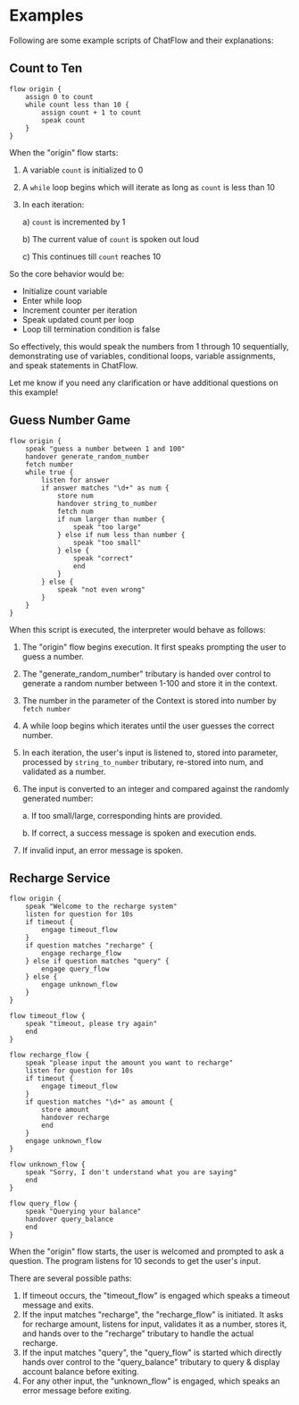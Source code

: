 # Examples

Following are some example scripts of ChatFlow and their explanations:

## Count to Ten

```
flow origin {
    assign 0 to count
    while count less than 10 {
        assign count + 1 to count
        speak count
    }
}
```



When the "origin" flow starts:

1. A variable `count` is initialized to 0

2. A `while` loop begins which will iterate as long as `count` is less than 10

3. In each iteration:

    a) `count` is incremented by 1 
    
    b) The current value of `count` is spoken out loud
    
    c) This continues till `count` reaches 10

So the core behavior would be:

- Initialize count variable 
- Enter while loop
- Increment counter per iteration
- Speak updated count per loop
- Loop till termination condition is false

So effectively, this would speak the numbers from 1 through 10 sequentially, demonstrating use of variables, conditional loops, variable assignments, and speak statements in ChatFlow.

Let me know if you need any clarification or have additional questions on this example!

## Guess Number Game

```
flow origin {
    speak "guess a number between 1 and 100"
    handover generate_random_number
    fetch number
    while true {
        listen for answer
        if answer matches "\d+" as num {
            store num
            handover string_to_number
            fetch num
            if num larger than number {
                speak "too large"
            } else if num less than number {
                speak "too small"
            } else {
                speak "correct"
                end
            }
        } else {
            speak "not even wrong"
        }
    }
}
```

When this script is executed, the interpreter would behave as follows:

1. The "origin" flow begins execution. It first speaks prompting the user to guess a number.

2. The "generate_random_number" tributary is handed over control to generate a random number between 1-100 and store it in the context.

3. The number in the parameter of the Context is stored into number by `fetch number`

4. A while loop begins which iterates until the user guesses the correct number.

5. In each iteration, the user's input is listened to, stored into parameter, processed by `string_to_number`  tributary, re-stored into num, and validated as a number.

6. The input is converted to an integer and compared against the randomly generated number:

   a. If too small/large, corresponding hints are provided.

   b. If correct, a success message is spoken and execution ends.

7. If invalid input, an error message is spoken.

## Recharge Service

```
flow origin {
    speak "Welcome to the recharge system"
    listen for question for 10s
    if timeout {
        engage timeout_flow
    }
    if question matches "recharge" {
        engage recharge_flow
    } else if question matches "query" {
        engage query_flow
    } else {
        engage unknown_flow
    }
}

flow timeout_flow {
    speak "timeout, please try again"
    end
}

flow recharge_flow {
    speak "please input the amount you want to recharge"
    listen for question for 10s
    if timeout {
        engage timeout_flow
    }
    if question matches "\d+" as amount {
        store amount
        handover recharge
        end
    }
    engage unknown_flow
}

flow unknown_flow {
    speak "Sorry, I don't understand what you are saying"
    end
}

flow query_flow {
    speak "Querying your balance"
    handover query_balance
    end
}
```

When the "origin" flow starts, the user is welcomed and prompted to ask a question. The program listens for 10 seconds to get the user's input.

There are several possible paths:

1. If timeout occurs, the "timeout_flow" is engaged which speaks a timeout message and exits.
2. If the input matches "recharge", the "recharge_flow" is initiated. It asks for recharge amount, listens for input, validates it as a number, stores it, and hands over to the "recharge" tributary to handle the actual recharge.
3. If the input matches "query", the "query_flow" is started which directly hands over control to the "query_balance" tributary to query & display account balance before exiting.
4. For any other input, the "unknown_flow" is engaged, which speaks an error message before exiting.